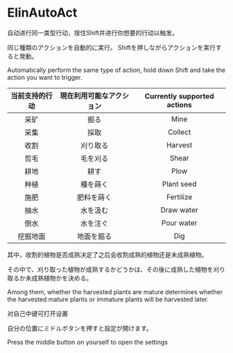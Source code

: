 # ElinAutoAct
自动进行同一类型行动，按住Shift并进行你想要的行动以触发。

同じ種類のアクションを自動的に実行。 Shiftを押しながらアクションを実行すると発動。

Automatically perform the same type of action, hold down Shift and take the action you want to trigger.

| 当前支持的行动| 現在利用可能なアクション | Currently supported actions |
|:-------:|:-----------------:|:----------------:|
|采矿     |掘る               |Mine               |
|采集     |採取               |Collect            |
|收割     |刈り取る            |Harvest           |
|剪毛     |毛を刈る            |Shear             |
|耕地     |耕す               |Plow               |
|种植     |種を蒔く            |Plant seed         |
|施肥     |肥料を蒔く          |Fertilize          |
|抽水     |水を汲む          |Draw water          |
|倒水     |水を注ぐ          |Pour water          |
|挖掘地面 |地面を掘る          |Dig                |

其中，收割的植物是否成熟决定了之后会收割成熟的植物还是未成熟植物。

その中で、刈り取った植物が成熟するかどうかは、その後に成熟した植物を刈り取るか未成熟植物かを決める。

Among them, whether the harvested plants are mature determines whether the harvested mature plants or immature plants will be harvested later.

对自己中键可打开设置

自分の位置にミドルボタンを押すと設定が開けます。

Press the middle button on yourself to open the settings